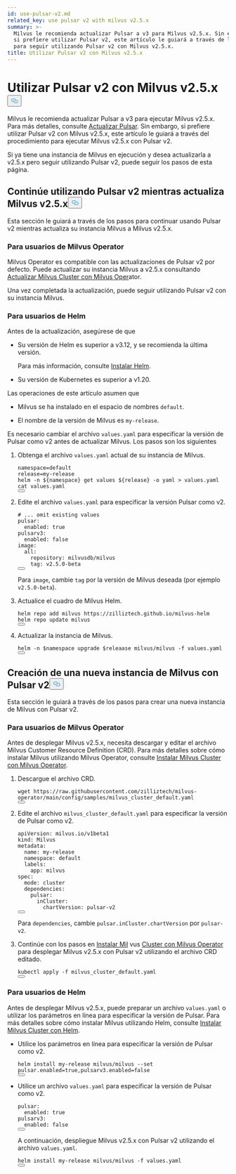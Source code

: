 ```yaml
---
id: use-pulsar-v2.md
related_key: use pulsar v2 with milvus v2.5.x
summary: >-
  Milvus le recomienda actualizar Pulsar a v3 para Milvus v2.5.x. Sin embargo,
  si prefiere utilizar Pulsar v2, este artículo le guiará a través de los pasos
  para seguir utilizando Pulsar v2 con Milvus v2.5.x.
title: Utilizar Pulsar v2 con Milvus v2.5.x
---
```


<h1 id="Use-Pulsar-v2-with-Milvus-v25x" class="common-anchor-header">Utilizar Pulsar v2 con Milvus v2.5.x<button data-href="#Use-Pulsar-v2-with-Milvus-v25x" class="anchor-icon" translate="no">
      <svg translate="no"
        aria-hidden="true"
        focusable="false"
        height="20"
        version="1.1"
        viewBox="0 0 16 16"
        width="16"
      >
        <path
          fill="#0092E4"
          fill-rule="evenodd"
          d="M4 9h1v1H4c-1.5 0-3-1.69-3-3.5S2.55 3 4 3h4c1.45 0 3 1.69 3 3.5 0 1.41-.91 2.72-2 3.25V8.59c.58-.45 1-1.27 1-2.09C10 5.22 8.98 4 8 4H4c-.98 0-2 1.22-2 2.5S3 9 4 9zm9-3h-1v1h1c1 0 2 1.22 2 2.5S13.98 12 13 12H9c-.98 0-2-1.22-2-2.5 0-.83.42-1.64 1-2.09V6.25c-1.09.53-2 1.84-2 3.25C6 11.31 7.55 13 9 13h4c1.45 0 3-1.69 3-3.5S14.5 6 13 6z"
        ></path>
      </svg>
    </button></h1><p>Milvus le recomienda actualizar Pulsar a v3 para ejecutar Milvus v2.5.x. Para más detalles, consulte <a href="/docs/es/v2.5.x/upgrade-pulsar-v3.md">Actualizar Pulsar</a>. Sin embargo, si prefiere utilizar Pulsar v2 con Milvus v2.5.x, este artículo le guiará a través del procedimiento para ejecutar Milvus v2.5.x con Pulsar v2.</p>
<p>Si ya tiene una instancia de Milvus en ejecución y desea actualizarla a v2.5.x pero seguir utilizando Pulsar v2, puede seguir los pasos de esta página.</p>
<h2 id="Continue-using-Pulsar-v2-while-upgrading-Milvus-v25x" class="common-anchor-header">Continúe utilizando Pulsar v2 mientras actualiza Milvus v2.5.x<button data-href="#Continue-using-Pulsar-v2-while-upgrading-Milvus-v25x" class="anchor-icon" translate="no">
      <svg translate="no"
        aria-hidden="true"
        focusable="false"
        height="20"
        version="1.1"
        viewBox="0 0 16 16"
        width="16"
      >
        <path
          fill="#0092E4"
          fill-rule="evenodd"
          d="M4 9h1v1H4c-1.5 0-3-1.69-3-3.5S2.55 3 4 3h4c1.45 0 3 1.69 3 3.5 0 1.41-.91 2.72-2 3.25V8.59c.58-.45 1-1.27 1-2.09C10 5.22 8.98 4 8 4H4c-.98 0-2 1.22-2 2.5S3 9 4 9zm9-3h-1v1h1c1 0 2 1.22 2 2.5S13.98 12 13 12H9c-.98 0-2-1.22-2-2.5 0-.83.42-1.64 1-2.09V6.25c-1.09.53-2 1.84-2 3.25C6 11.31 7.55 13 9 13h4c1.45 0 3-1.69 3-3.5S14.5 6 13 6z"
        ></path>
      </svg>
    </button></h2><p>Esta sección le guiará a través de los pasos para continuar usando Pulsar v2 mientras actualiza su instancia Milvus a Milvus v2.5.x.</p>
<h3 id="For-Milvus-Operator-users" class="common-anchor-header">Para usuarios de Milvus Operator</h3><p>Milvus Operator es compatible con las actualizaciones de Pulsar v2 por defecto. Puede actualizar su instancia Milvus a v2.5.x consultando <a href="/docs/es/v2.5.x/upgrade_milvus_cluster-operator.md">Actualizar Milvus Cluster con Milvus Oper</a>ator.</p>
<p>Una vez completada la actualización, puede seguir utilizando Pulsar v2 con su instancia Milvus.</p>
<h3 id="For-Helm-users" class="common-anchor-header">Para usuarios de Helm</h3><p>Antes de la actualización, asegúrese de que</p>
<ul>
<li><p>Su versión de Helm es superior a v3.12, y se recomienda la última versión.</p>
<p>Para más información, consulte <a href="https://helm.sh/docs/intro/install/">Instalar Helm</a>.</p></li>
<li><p>Su versión de Kubernetes es superior a v1.20.</p></li>
</ul>
<p>Las operaciones de este artículo asumen que</p>
<ul>
<li><p>Milvus se ha instalado en el espacio de nombres <code translate="no">default</code>.</p></li>
<li><p>El nombre de la versión de Milvus es <code translate="no">my-release</code>.</p></li>
</ul>
<p>Es necesario cambiar el archivo <code translate="no">values.yaml</code> para especificar la versión de Pulsar como v2 antes de actualizar Milvus. Los pasos son los siguientes</p>
<ol>
<li><p>Obtenga el archivo <code translate="no">values.yaml</code> actual de su instancia de Milvus.</p>
<pre><code translate="no" class="language-bash">namespace=default
release=my-release
helm -n <span class="hljs-variable">${namespace}</span> get values <span class="hljs-variable">${release}</span> -o yaml &gt; values.yaml
<span class="hljs-built_in">cat</span> values.yaml
<button class="copy-code-btn"></button></code></pre></li>
<li><p>Edite el archivo <code translate="no">values.yaml</code> para especificar la versión Pulsar como v2.</p>
<pre><code translate="no" class="language-yaml"><span class="hljs-comment"># ... omit existing values</span>
pulsar:
  enabled: <span class="hljs-literal">true</span>
pulsarv3:
  enabled: <span class="hljs-literal">false</span>
image:
  all:
    repository: milvusdb/milvus
    tag: v2.5.0-beta 
<button class="copy-code-btn"></button></code></pre>
<p>Para <code translate="no">image</code>, cambie <code translate="no">tag</code> por la versión de Milvus deseada (por ejemplo <code translate="no">v2.5.0-beta</code>).</p></li>
<li><p>Actualice el cuadro de Milvus Helm.</p>
<pre><code translate="no" class="language-bash">helm repo <span class="hljs-keyword">add</span> milvus https:<span class="hljs-comment">//zilliztech.github.io/milvus-helm</span>
helm repo update milvus
<button class="copy-code-btn"></button></code></pre></li>
<li><p>Actualizar la instancia de Milvus.</p>
<pre><code translate="no" class="language-bash">helm -n <span class="hljs-variable">$namespace</span> upgrade <span class="hljs-variable">$releaase</span> milvus/milvus -f values.yaml
<button class="copy-code-btn"></button></code></pre></li>
</ol>
<h2 id="Creating-a-new-Milvus-instance-with-Pulsar-v2" class="common-anchor-header">Creación de una nueva instancia de Milvus con Pulsar v2<button data-href="#Creating-a-new-Milvus-instance-with-Pulsar-v2" class="anchor-icon" translate="no">
      <svg translate="no"
        aria-hidden="true"
        focusable="false"
        height="20"
        version="1.1"
        viewBox="0 0 16 16"
        width="16"
      >
        <path
          fill="#0092E4"
          fill-rule="evenodd"
          d="M4 9h1v1H4c-1.5 0-3-1.69-3-3.5S2.55 3 4 3h4c1.45 0 3 1.69 3 3.5 0 1.41-.91 2.72-2 3.25V8.59c.58-.45 1-1.27 1-2.09C10 5.22 8.98 4 8 4H4c-.98 0-2 1.22-2 2.5S3 9 4 9zm9-3h-1v1h1c1 0 2 1.22 2 2.5S13.98 12 13 12H9c-.98 0-2-1.22-2-2.5 0-.83.42-1.64 1-2.09V6.25c-1.09.53-2 1.84-2 3.25C6 11.31 7.55 13 9 13h4c1.45 0 3-1.69 3-3.5S14.5 6 13 6z"
        ></path>
      </svg>
    </button></h2><p>Esta sección le guiará a través de los pasos para crear una nueva instancia de Milvus con Pulsar v2.</p>
<h3 id="For-Milvus-Operator-users" class="common-anchor-header">Para usuarios de Milvus Operator</h3><p>Antes de desplegar Milvus v2.5.x, necesita descargar y editar el archivo Milvus Customer Resource Definition (CRD). Para más detalles sobre cómo instalar Milvus utilizando Milvus Operator, consulte <a href="/docs/es/v2.5.x/install_cluster-milvusoperator.md">Instalar Milvus Cluster con Milvus Operator</a>.</p>
<ol>
<li><p>Descargue el archivo CRD.</p>
<pre><code translate="no" class="language-bash">wget <span class="hljs-attr">https</span>:<span class="hljs-comment">//raw.githubusercontent.com/zilliztech/milvus-operator/main/config/samples/milvus_cluster_default.yaml</span>
<button class="copy-code-btn"></button></code></pre></li>
<li><p>Edite el archivo <code translate="no">milvus_cluster_default.yaml</code> para especificar la versión de Pulsar como v2.</p>
<pre><code translate="no" class="language-yaml"><span class="hljs-attr">apiVersion</span>: milvus.<span class="hljs-property">io</span>/v1beta1
<span class="hljs-attr">kind</span>: <span class="hljs-title class_">Milvus</span>
<span class="hljs-attr">metadata</span>:
  <span class="hljs-attr">name</span>: my-release
  <span class="hljs-attr">namespace</span>: <span class="hljs-keyword">default</span>
  <span class="hljs-attr">labels</span>:
    <span class="hljs-attr">app</span>: milvus
<span class="hljs-attr">spec</span>:
  <span class="hljs-attr">mode</span>: cluster
  <span class="hljs-attr">dependencies</span>:
    <span class="hljs-attr">pulsar</span>:
      <span class="hljs-attr">inCluster</span>:
        <span class="hljs-attr">chartVersion</span>: pulsar-v2
<button class="copy-code-btn"></button></code></pre>
<p>Para <code translate="no">dependencies</code>, cambie <code translate="no">pulsar.inCluster.chartVersion</code> por <code translate="no">pulsar-v2</code>.</p></li>
<li><p>Continúe con los pasos en <a href="https://milvus.io/docs/install_cluster-milvusoperator.md#Deploy-Milvus">Instalar Mil</a> vus <a href="https://milvus.io/docs/install_cluster-milvusoperator.md#Deploy-Milvus">Cluster con Milvus Operator</a> para desplegar Milvus v2.5.x con Pulsar v2 utilizando el archivo CRD editado.</p>
<pre><code translate="no" class="language-bash">kubectl apply -f milvus_cluster_default.yaml
<button class="copy-code-btn"></button></code></pre></li>
</ol>
<h3 id="For-Helm-users" class="common-anchor-header">Para usuarios de Helm</h3><p>Antes de desplegar Milvus v2.5.x, puede preparar un archivo <code translate="no">values.yaml</code> o utilizar los parámetros en línea para especificar la versión de Pulsar. Para más detalles sobre cómo instalar Milvus utilizando Helm, consulte <a href="/docs/es/v2.5.x/install_cluster-helm.md">Instalar Milvus Cluster con Helm</a>.</p>
<ul>
<li><p>Utilice los parámetros en línea para especificar la versión de Pulsar como v2.</p>
<pre><code translate="no" class="language-bash">helm install my-release milvus/milvus --<span class="hljs-built_in">set</span> pulsar.enabled=<span class="hljs-literal">true</span>,pulsarv3.enabled=<span class="hljs-literal">false</span>
<button class="copy-code-btn"></button></code></pre></li>
<li><p>Utilice un archivo <code translate="no">values.yaml</code> para especificar la versión de Pulsar como v2.</p>
<pre><code translate="no" class="language-yaml"><span class="hljs-attr">pulsar</span>:
  <span class="hljs-attr">enabled</span>: <span class="hljs-literal">true</span>
<span class="hljs-attr">pulsarv3</span>:
  <span class="hljs-attr">enabled</span>: <span class="hljs-literal">false</span>
<button class="copy-code-btn"></button></code></pre>
<p>A continuación, despliegue Milvus v2.5.x con Pulsar v2 utilizando el archivo <code translate="no">values.yaml</code>.</p>
<pre><code translate="no" class="language-bash">helm install my-release milvus/milvus -f values.yaml
<button class="copy-code-btn"></button></code></pre></li>
</ul>
